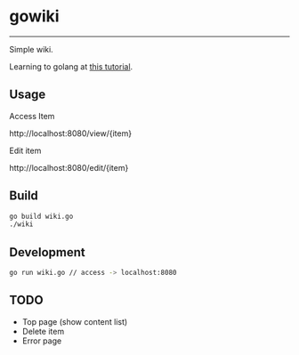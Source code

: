 # gowiki
-------------
Simple wiki.

Learning to golang at [this tutorial](https://golang.org/doc/articles/wiki/).



## Usage

Access Item

http://localhost:8080/view/{item}

Edit item

http://localhost:8080/edit/{item}





## Build

```bash
go build wiki.go
./wiki
```



## Development

```bash
go run wiki.go // access -> localhost:8080
```



## TODO

- Top page (show content list)
- Delete item
- Error page

